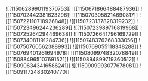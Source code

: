 ![[1150628990119370753]]
![[1150671866488487936]]
![[1150702442381623296]]
![[1150703058214690817]]
![[1150722110718926848]]
![[1150723137828319232]]
![[1150723496244236289]]
![[1150723989716819968]]
![[1150725264294469638]]
![[1150726641796169729]]
![[1150734081191284736]]
![[1150748376268333056]]
![[1150750760562388993]]
![[1150769055118348288]]
![[1150769401261694978]]
![[1150809974832078849]]
![[1150884965107691521]]
![[1150894899719360512]]
![[1150906343416586241]]
![[1150909993077678081]]
![[1150911724830240770]]
